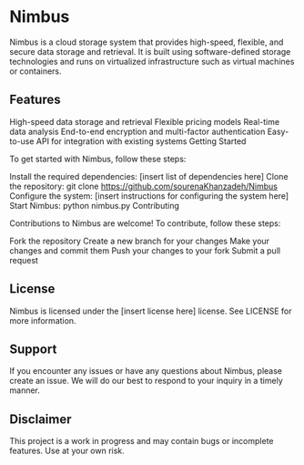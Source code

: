# Nimbus

Nimbus is a cloud storage system that provides high-speed, flexible, and secure data storage and retrieval. It is built using software-defined storage technologies and runs on virtualized infrastructure such as virtual machines or containers.

## Features

High-speed data storage and retrieval
Flexible pricing models
Real-time data analysis
End-to-end encryption and multi-factor authentication
Easy-to-use API for integration with existing systems
Getting Started

To get started with Nimbus, follow these steps:

Install the required dependencies: [insert list of dependencies here]
Clone the repository: git clone https://github.com/sourenaKhanzadeh/Nimbus
Configure the system: [insert instructions for configuring the system here]
Start Nimbus: python nimbus.py
Contributing

Contributions to Nimbus are welcome! To contribute, follow these steps:

Fork the repository
Create a new branch for your changes
Make your changes and commit them
Push your changes to your fork
Submit a pull request

## License

Nimbus is licensed under the [insert license here] license. See LICENSE for more information.

## Support

If you encounter any issues or have any questions about Nimbus, please create an issue. We will do our best to respond to your inquiry in a timely manner.

## Disclaimer

This project is a work in progress and may contain bugs or incomplete features. Use at your own risk.



